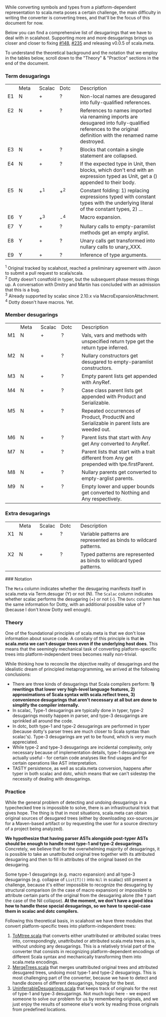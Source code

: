 While converting symbols and types from a platform-dependent representation to scala.meta poses a certain challenge,
the main difficulty in writing the converter is converting trees, and that'll be the focus of this document for now.

Below you can find a comprehensive list of desugarings that we have to deal with in scalahost.
Supporting more and more desugarings brings us closer and closer to fixing
[#148](https://github.com/scalameta/scalameta/issues/148), [#235](https://github.com/scalameta/scalameta/issues/235)
and releasing v0.0.5 of scala.meta.

To understand the theoretical background and the notation that we employ in the tables below,
scroll down to the "Theory" & "Practice" sections in the end of the document.

### Term desugarings

<table>
  <th>
    <td width="50px">Meta</td>
    <td width="50px">Scalac</td>
    <td width="50px">Dotc</td>
    <td>Description</td>
  </th>
  <tr>
    <td valign="top">E1</td>
    <td valign="top">N</td>
    <td valign="top">+</td>
    <td valign="top">?</td>
    <td valign="top">Non-local names are desugared into fully-qualified references.</td>
  </tr>
  <tr>
    <td valign="top">E2</td>
    <td valign="top">N</td>
    <td valign="top">+</td>
    <td valign="top">?</td>
    <td valign="top">References to names imported via renaming imports are desugared into fully-qualified references to the original definition with the renamed name destroyed.</td>
  </tr>
  <tr>
    <td valign="top">E3</td>
    <td valign="top">N</td>
    <td valign="top">+</td>
    <td valign="top">?</td>
    <td valign="top">Blocks that contain a single statement are collapsed.</td>
  </tr>
  <tr>
    <td valign="top">E4</td>
    <td valign="top">N</td>
    <td valign="top">+</td>
    <td valign="top">?</td>
    <td valign="top">If the expected type in Unit, then blocks, which don't end with an expression typed as Unit, get a () appended to their body.</td>
  </tr>
  <tr>
    <td valign="top">E5</td>
    <td valign="top">N</td>
    <td valign="top">+<sup>1</sup></td>
    <td valign="top">+<sup>2</sup></td>
    <td valign="top">Constant folding: 1) replacing expressions typed with constant types with the underlying literal of the constant types, 2) ...</td>
  </tr>
  <tr>
    <td valign="top">E6</td>
    <td valign="top">Y</td>
    <td valign="top">+<sup>3</sup></td>
    <td valign="top">-<sup>4</sup></td>
    <td valign="top">Macro expansion.</td>
  </tr>
  <tr>
    <td valign="top">E7</td>
    <td valign="top">Y</td>
    <td valign="top">+</td>
    <td valign="top">?</td>
    <td valign="top">Nullary calls to empty-paramlist methods get an empty arglist.</td>
  </tr>
  <tr>
    <td valign="top">E8</td>
    <td valign="top">Y</td>
    <td valign="top">+</td>
    <td valign="top">?</td>
    <td valign="top">Unary calls get transformed into nullary calls to unary_XXX.</td>
  </tr>
  <tr>
    <td valign="top">E9</td>
    <td valign="top">Y</td>
    <td valign="top">+</td>
    <td valign="top">?</td>
    <td valign="top">Inference of type arguments.</td>
  </tr>
</table>

<sup>1</sup> Original tracked by scalahost, reached a preliminary agreement with Jason to submit a pull request to scala/scala.<br/>
<sup>2</sup> Dotty doesn't constfold in typer, but the subsequent phase messes things up. A conversation with Dmitry and Martin has concluded with an admission that this is a bug.<br/>
<sup>3</sup> Already supported by scalac since 2.10.x via MacroExpansionAttachment.<br/>
<sup>4</sup> Dotty doesn't have macros. Yet.<br/>

### Member desugarings

<table>
  <th>
    <td width="50px">Meta</td>
    <td width="50px">Scalac</td>
    <td width="50px">Dotc</td>
    <td>Description</td>
  </th>
  <tr>
    <td valign="top">M1</td>
    <td valign="top">N</td>
    <td valign="top">+</td>
    <td valign="top">?</td>
    <td valign="top">Vals, vars and methods with unspecified return type get the return type inferred.</td>
  </tr>
  <tr>
    <td valign="top">M2</td>
    <td valign="top">N</td>
    <td valign="top">+</td>
    <td valign="top">?</td>
    <td valign="top">Nullary constructors get desugared to empty-paramlist constructors.</td>
  </tr>
  <tr>
    <td valign="top">M3</td>
    <td valign="top">N</td>
    <td valign="top">+</td>
    <td valign="top">?</td>
    <td valign="top">Empty parent lists get appended with AnyRef.</td>
  </tr>
  <tr>
    <td valign="top">M4</td>
    <td valign="top">N</td>
    <td valign="top">+</td>
    <td valign="top">?</td>
    <td valign="top">Case class parent lists get appended with Product and Serializable.</td>
  </tr>
  <tr>
    <td valign="top">M5</td>
    <td valign="top">N</td>
    <td valign="top">+</td>
    <td valign="top">?</td>
    <td valign="top">Repeated occurrences of Product, ProductN and Serializable in parent lists are weeded out.</td>
  </tr>
  <tr>
    <td valign="top">M6</td>
    <td valign="top">N</td>
    <td valign="top">+</td>
    <td valign="top">?</td>
    <td valign="top">Parent lists that start with Any get Any converted to AnyRef.</td>
  </tr>
  <tr>
    <td valign="top">M7</td>
    <td valign="top">N</td>
    <td valign="top">+</td>
    <td valign="top">?</td>
    <td valign="top">Parent lists that start with a trait different from Any get prepended with tpe.firstParent.</td>
  </tr>
  <tr>
    <td valign="top">M8</td>
    <td valign="top">N</td>
    <td valign="top">+</td>
    <td valign="top">?</td>
    <td valign="top">Nullary parents get converted to empty-arglist parents.</td>
  </tr>
  <tr>
    <td valign="top">M9</td>
    <td valign="top">N</td>
    <td valign="top">+</td>
    <td valign="top">?</td>
    <td valign="top">Empty lower and upper bounds get converted to Nothing and Any respectively.</td>
  </tr>
</table>

### Extra desugarings

<table>
  <th>
    <td width="50px">Meta</td>
    <td width="50px">Scalac</td>
    <td width="50px">Dotc</td>
    <td>Description</td>
  </th>
  <tr>
    <td valign="top">X1</td>
    <td valign="top">N</td>
    <td valign="top">+</td>
    <td valign="top">?</td>
    <td valign="top">Variable patterns are represented as binds to wildcard patterns.</td>
  </tr>
  <tr>
    <td valign="top">X2</td>
    <td valign="top">N</td>
    <td valign="top">+</td>
    <td valign="top">?</td>
    <td valign="top">Typed patterns are represented as binds to wildcard typed patterns.</td>
  </tr>
</table>
### Notation

The `Meta` column indicates whether the desugaring manifests itself in scala.meta via Term.desugar (Y) or not (N). The `Scalac` column indicates whether scalac performs the desugaring (+) or not (-). The `Dotc` column has the same information for Dotty, with an additional possible value of ? (because I don't know Dotty well enough).

### Theory

One of the foundational principles of scala.meta is that we don't lose information about source code.
A corollary of this principle is that **in scala.meta we can't desugar trees even if the underlying host does**.
This means that the seemingly mechanical task of converting platform-specific trees into platform-independent trees
becomes really non-trivial.

While thinking how to reconcile the objective reality of desugarings and the idealistic dream of principled metaprogramming,
we arrived at the following conclusions:
  * There are three kinds of desugarings that Scala compilers perform:
    **1) rewritings that lower very high-level language features,
    2) approximations of Scala syntax with scala.reflect trees,
    3) convenience desugarings that aren't necessary at all but are done to simplify the compiler internally.**
  * In scalac, Type-1 desugarings are typically done in typer, type-2 desugarings mostly happen in parser,
    and type-3 desugarings are sprinkled all around the code.
  * In dotc, both type-1 and type-2 desugarings are performed in typer
    (because dotty's parser trees are much closer to Scala syntax than scalac's).
    Type-3 desugarings are yet to be found, which is very much appreciated.
  * While type-2 and type-3 desugarings are incidental complexity, only necessary because of implementation details,
    type-1 desugarings are actually useful - for certain code analyses like find usages
    and for certain operations like AST interpretation.
  * TASTY persistence, as well as scala.meta conversion, happens after typer in both scalac and dotc,
    which means that we can't sidestep the necessity of dealing with desugarings.

### Practice

While the general problem of detecting and undoing desugarings in a typechecked tree is impossible to solve,
there is an infrastructural trick that gives hope. The thing is that in most situations,
scala.meta can obtain original sources of desugared trees (either by downloading xxx-sources.jar for a Maven-based artifact
or by requesting the user for a source directory of a project being analyzed).

**We hypothesize that having parser ASTs alongside post-typer ASTs should be enough to handle most type-1 and type-2 desugarings**.
Concretely, we believe that for the overwhelming majority of desugarings, it is possible to take an unattributed original tree
together with its attributed desugaring and then to fill in attributes of the original based on the desugaring.

Some type-1 desugarings (e.g. macro expansion) and all type-3 desugarings (e.g. collapse of `List[T]()` into `Nil` in scalac)
still present a challenge, because it's either impossible to recognize the desugaring by structural comparison (in the case of
macro expansion) or impossible to attribute certain parts of the original from the desugaring alone (the `T` part the case
of the Nil collapse). **At the moment, we don't have a good idea how to handle these special desugarings, so we have to special-case them
in scalac and dotc compilers.**

Following this theoretical basis, in scalahost we have three modules that convert platform-specific trees into platform-independent trees:
  1. [ToMtree.scala](/scalahost/src/main/scala/scala/meta/internal/hosts/scalac/converters/ToMtree.scala) that converts either unattributed or attributed scalac trees into, correspondingly, unattributed or attributed scala.meta trees as is, without undoing any desugarings. This is a relatively trivial part of the converter that consists in recognizing platform-dependent encodings of different Scala syntax and mechanically transforming them into scala.meta encodings.
  2. [MergeTrees.scala](/scalameta/trees/src/main/scala/scala/meta/internal/ast/MergeTrees.scala) that merges unattributed original trees and attributed desugared trees, undoing most type-1 and type-2 desugarings. This is most challenging part of the converter, because we have to detect and handle dozens of different desugarings, hoping for the best.
  3. [UninferrableDesugarings.scala](/scalahost/src/main/scala/scala/meta/internal/hosts/scalac/reflect/UninferrableDesugarings.scala) that keeps track of originals for the rest of type-1 and type-3 desugarings. Not much logic here - we expect someone to solve our problem for us by remembering originals, and we just enjoy the results of someone else's work by reading those originals from predefined locations.
